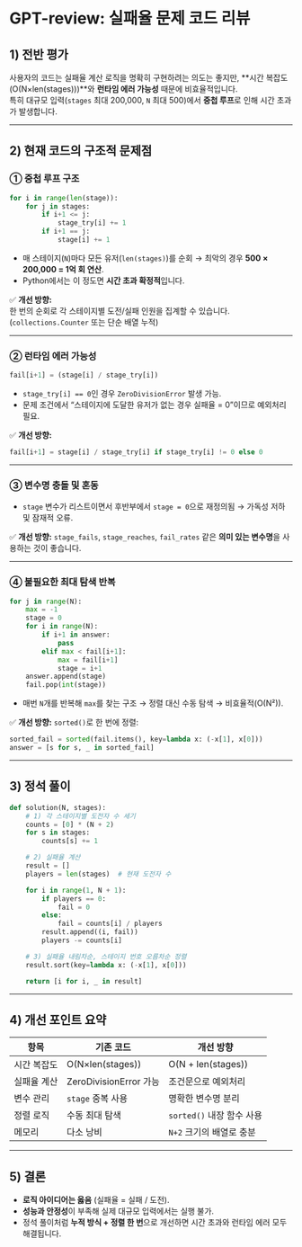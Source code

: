 # GPT-review: 실패율 문제 코드 리뷰

## 1) 전반 평가
사용자의 코드는 실패율 계산 로직을 명확히 구현하려는 의도는 좋지만, **시간 복잡도(O(N×len(stages)))**와 **런타임 에러 가능성** 때문에 비효율적입니다.  
특히 대규모 입력(`stages` 최대 200,000, `N` 최대 500)에서 **중첩 루프**로 인해 시간 초과가 발생합니다.

---

## 2) 현재 코드의 구조적 문제점

### ① 중첩 루프 구조
```python
for i in range(len(stage)):
    for j in stages:
        if i+1 <= j:
            stage_try[i] += 1
        if i+1 == j:
            stage[i] += 1
```
- 매 스테이지(`N`)마다 모든 유저(`len(stages)`)를 순회 → 최악의 경우 **500 × 200,000 = 1억 회 연산**.
- Python에서는 이 정도면 **시간 초과 확정적**입니다.

✅ **개선 방향:**  
한 번의 순회로 각 스테이지별 도전/실패 인원을 집계할 수 있습니다.  
(`collections.Counter` 또는 단순 배열 누적)

---

### ② 런타임 에러 가능성
```python
fail[i+1] = (stage[i] / stage_try[i])
```
- `stage_try[i] == 0`인 경우 `ZeroDivisionError` 발생 가능.
- 문제 조건에서 “스테이지에 도달한 유저가 없는 경우 실패율 = 0”이므로 예외처리 필요.

✅ **개선 방향:**
```python
fail[i+1] = stage[i] / stage_try[i] if stage_try[i] != 0 else 0
```

---

### ③ 변수명 충돌 및 혼동
- `stage` 변수가 리스트이면서 후반부에서 `stage = 0`으로 재정의됨 → 가독성 저하 및 잠재적 오류.

✅ **개선 방향:**
`stage_fails`, `stage_reaches`, `fail_rates` 같은 **의미 있는 변수명**을 사용하는 것이 좋습니다.

---

### ④ 불필요한 최대 탐색 반복
```python
for j in range(N):
    max = -1
    stage = 0
    for i in range(N):
        if i+1 in answer:
            pass
        elif max < fail[i+1]:
            max = fail[i+1]
            stage = i+1
    answer.append(stage)
    fail.pop(int(stage))
```
- 매번 `N`개를 반복해 `max`를 찾는 구조 → 정렬 대신 수동 탐색 → 비효율적(O(N²)).

✅ **개선 방향:**
`sorted()`로 한 번에 정렬:
```python
sorted_fail = sorted(fail.items(), key=lambda x: (-x[1], x[0]))
answer = [s for s, _ in sorted_fail]
```

---

## 3) 정석 풀이

```python
def solution(N, stages):
    # 1) 각 스테이지별 도전자 수 세기
    counts = [0] * (N + 2)
    for s in stages:
        counts[s] += 1

    # 2) 실패율 계산
    result = []
    players = len(stages)  # 현재 도전자 수

    for i in range(1, N + 1):
        if players == 0:
            fail = 0
        else:
            fail = counts[i] / players
        result.append((i, fail))
        players -= counts[i]

    # 3) 실패율 내림차순, 스테이지 번호 오름차순 정렬
    result.sort(key=lambda x: (-x[1], x[0]))

    return [i for i, _ in result]
```

---

## 4) 개선 포인트 요약

| 항목 | 기존 코드 | 개선 방향 |
|------|------------|------------|
| 시간 복잡도 | O(N×len(stages)) | O(N + len(stages)) |
| 실패율 계산 | ZeroDivisionError 가능 | 조건문으로 예외처리 |
| 변수 관리 | `stage` 중복 사용 | 명확한 변수명 분리 |
| 정렬 로직 | 수동 최대 탐색 | `sorted()` 내장 함수 사용 |
| 메모리 | 다소 낭비 | `N+2` 크기의 배열로 충분 |

---

## 5) 결론
- **로직 아이디어는 옳음** (실패율 = 실패 / 도전).  
- **성능과 안정성**이 부족해 실제 대규모 입력에서는 실행 불가.
- 정석 풀이처럼 **누적 방식 + 정렬 한 번**으로 개선하면 시간 초과와 런타임 에러 모두 해결됩니다.
